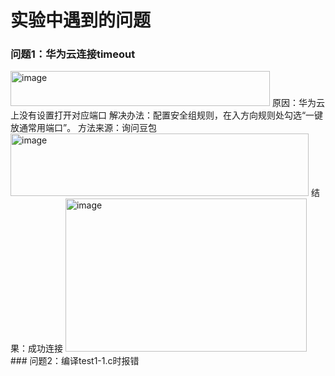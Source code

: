 实验中遇到的问题
====
### 问题1：华为云连接timeout  
<img width="415" height="56" alt="image" src="https://github.com/user-attachments/assets/848a3b7b-a8ca-48ac-bed9-a9fed4bc4ce3" />  
原因：华为云上没有设置打开对应端口  
解决办法：配置安全组规则，在入方向规则处勾选“一键放通常用端口”。  
方法来源：询问豆包  
<img width="477" height="100" alt="image" src="https://github.com/user-attachments/assets/1ffb4b85-a29a-4fd2-869f-b548727ef0d9" />  
结果：成功连接  
<img width="386" height="245" alt="image" src="https://github.com/user-attachments/assets/f45bb396-f4f9-4830-85ed-cc6709eced12" />  
### 问题2：编译test1-1.c时报错  

